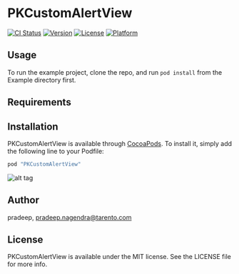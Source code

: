 # PKCustomAlertView

[![CI Status](http://img.shields.io/travis/pradeep/PKCustomAlertView.svg?style=flat)](https://travis-ci.org/pradeep/PKCustomAlertView)
[![Version](https://img.shields.io/cocoapods/v/PKCustomAlertView.svg?style=flat)](http://cocoapods.org/pods/PKCustomAlertView)
[![License](https://img.shields.io/cocoapods/l/PKCustomAlertView.svg?style=flat)](http://cocoapods.org/pods/PKCustomAlertView)
[![Platform](https://img.shields.io/cocoapods/p/PKCustomAlertView.svg?style=flat)](http://cocoapods.org/pods/PKCustomAlertView)

## Usage

To run the example project, clone the repo, and run `pod install` from the Example directory first.

## Requirements

## Installation

PKCustomAlertView is available through [CocoaPods](http://cocoapods.org). To install
it, simply add the following line to your Podfile:

```ruby
pod "PKCustomAlertView"
```
![alt tag](http://s24.postimg.org/jo8seub2p/Simulator_Screen_Shot_Oct_16_2015_2_51_45_PM.png)

## Author

pradeep, pradeep.nagendra@tarento.com

## License

PKCustomAlertView is available under the MIT license. See the LICENSE file for more info.
